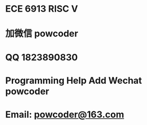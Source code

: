# ECE 6913 RISC V 
# 加微信 powcoder

# QQ 1823890830

# Programming Help Add Wechat powcoder

# Email: powcoder@163.com

